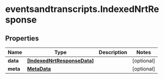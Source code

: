 # eventsandtranscripts.IndexedNrtResponse

## Properties

Name | Type | Description | Notes
------------ | ------------- | ------------- | -------------
**data** | [**[IndexedNrtResponseData]**](IndexedNrtResponseData.md) |  | [optional] 
**meta** | [**MetaData**](MetaData.md) |  | [optional] 


